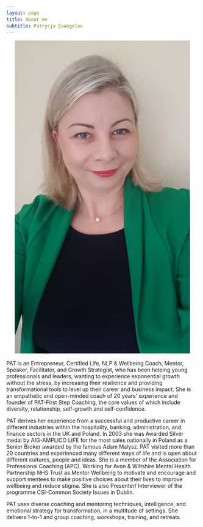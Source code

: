 ```yaml
---
layout: page
title: About me
subtitle: Patrycja Evangelou
---
```


<p align="center">
  <img width="460" src="/assets/img/Pat2.jpg">
</p>

PAT is an Entrepreneur, Certified Life, NLP & Wellbeing Coach, Mentor, Speaker, Facilitator, and Growth Strategist, who has been helping young professionals and leaders, wanting to experience exponential growth without the stress, by increasing their resilience and providing transformational tools to level up their career and business impact. She is an empathetic and open-minded coach of 20 years' experience and founder of PAT-First Step Coaching, the core values of which include diversity, relationship, self-growth and self-confidence.

PAT derives her experience from a successful and productive career in different industries within the hospitality, banking, administration, and finance sectors in the UK and Poland. In 2003 she was Awarded Silver medal by AIG-AMPLICO LIFE for the most sales nationally in Poland as a Senior Broker awarded by the famous Adam Malysz. PAT visited more than 20 countries and experienced many different ways of life and is open about different cultures, people and ideas. She is a member of the Association for Professional Coaching (APC).  Working for Avon & Wiltshire Mental Health Partnership NHS Trust as Mentor Wellbeing to motivate and encourage and support mentees to make positive choices about their lives to improve wellbeing and reduce stigma. She is also Presenter/ Interviewer of the programme CSI-Common Society Issues in Dublin.

PAT uses diverse coaching and mentoring techniques, intelligence, and emotional strategy for transformation, in a multitude of settings. She delivers 1-to-1 and group coaching, workshops, training, and retreats.
